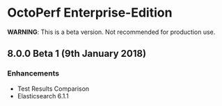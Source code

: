 # OctoPerf Enterprise-Edition

**WARNING**: This is a beta version. Not recommended for production use.

## 8.0.0 Beta 1 (9th January 2018)

### Enhancements

- Test Results Comparison
- Elasticsearch 6.1.1

